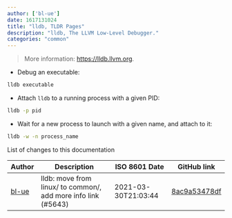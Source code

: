 ```yaml
---
author: ['bl-ue']
date: 1617131024
title: "lldb, TLDR Pages"
description: "lldb, The LLVM Low-Level Debugger."
categories: "common"
---
```

> More information: <https://lldb.llvm.org>.

- Debug an executable:

```bash
lldb executable
```

- Attach `lldb` to a running process with a given PID:

```bash
lldb -p pid
```

- Wait for a new process to launch with a given name, and attach to it:

```bash
lldb -w -n process_name
```
List of changes to this documentation


Author | Description | ISO 8601 Date | GitHub link
------|-----|-----|-----
[bl-ue](mailto:54780737+bl-ue@users.noreply.github.com) | lldb: move from linux/ to common/, add more info link (#5643) | 2021-03-30T21:03:44 | [8ac9a53478df](https://github.com/tldr-pages/tldr/commit/8ac9a53478dfb1dce5e551be32747b95eb447ef8)

